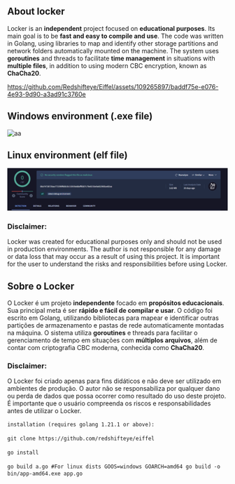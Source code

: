 ## About locker

Locker is an **independent** project focused on **educational purposes**. Its main goal is to be **fast and easy to compile and use**. The code was written in Golang, using libraries to map and identify other storage partitions and network folders automatically mounted on the machine. The system uses **goroutines** and threads to facilitate **time management** in situations with **multiple files**, in addition to using modern CBC encryption, known as **ChaCha20**.



https://github.com/Redshifteye/Eiffel/assets/109265897/baddf75e-e076-4e93-9d90-a3ad91c3760e


## Windows environment (.exe file)
![aa](https://github.com/Redshifteye/Eiffel/assets/109265897/1b79bbe1-8390-4aa7-aa3f-bd3da51e6720)

## Linux environment (elf file)
![bb](https://github.com/Europha/Eiffel/blob/673fcb0e123b7609fd0aae03b2e29441f96f5cde/image.png)


### Disclaimer:

Locker was created for educational purposes only and should not be used in production environments. The author is not responsible for any damage or data loss that may occur as a result of using this project. It is important for the user to understand the risks and responsibilities before using Locker.

## Sobre o Locker

O Locker é um projeto **independente** focado em **propósitos educacionais**. Sua principal meta é ser **rápido e fácil de compilar e usar**. O código foi escrito em Golang, utilizando bibliotecas para mapear e identificar outras partições de armazenamento e pastas de rede automaticamente montadas na máquina. O sistema utiliza **goroutines** e threads para facilitar o gerenciamento de tempo em situações com **múltiplos arquivos**, além de contar com criptografia CBC moderna, conhecida como **ChaCha20**.

### Disclaimer:

O Locker foi criado apenas para fins didáticos e não deve ser utilizado em ambientes de produção. O autor não se responsabiliza por qualquer dano ou perda de dados que possa ocorrer como resultado do uso deste projeto. É importante que o usuário compreenda os riscos e responsabilidades antes de utilizar o Locker.

```
installation (requires golang 1.21.1 or above):

git clone https://github.com/redshifteye/eiffel

go install

go build a.go #For linux dists GOOS=windows GOARCH=amd64 go build -o bin/app-amd64.exe app.go
```
